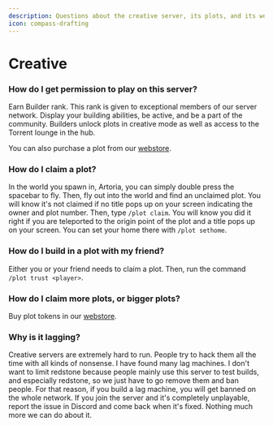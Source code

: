 ```yaml
---
description: Questions about the creative server, its plots, and its worlds.
icon: compass-drafting
---
```


# Creative

### **How do I get permission to play on this server?**

Earn Builder rank. This rank is given to exceptional members of our server network. Display your building abilities, be active, and be a part of the community. Builders unlock plots in creative mode as well as access to the Torrent lounge in the hub.

You can also purchase a plot from our [webstore](https://torrent.tebex.io).

### **How do I claim a plot?**

In the world you spawn in, Artoria, you can simply double press the spacebar to fly. Then, fly out into the world and find an unclaimed plot. You will know it's not claimed if no title pops up on your screen indicating the owner and plot number. Then, type `/plot claim`. You will know you did it right if you are teleported to the origin point of the plot and a title pops up on your screen. You can set your home there with `/plot sethome`.

### **How do I build in a plot with my friend?**

Either you or your friend needs to claim a plot. Then, run the command `/plot trust <player>`.

### **How do I claim more plots, or bigger plots?**

Buy plot tokens in our [webstore](https://torrent.tebex.io/category/creative-plots).

### **Why is it lagging?**

Creative servers are extremely hard to run. People try to hack them all the time with all kinds of nonsense. I have found many lag machines. I don't want to limit redstone because people mainly use this server to test builds, and especially redstone, so we just have to go remove them and ban people. For that reason, if you build a lag machine, you will get banned on the whole network. If you join the server and it's completely unplayable, report the issue in Discord and come back when it's fixed. Nothing much more we can do about it.

